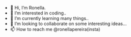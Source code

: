 - 👋 Hi, I’m Ronella.
- 👀 I’m interested in coding..
- 🌱 I’m currently learning many things..
- 💞️ I’m looking to collaborate on some interesting ideas...
- 📫 How to reach me @ronellapereira(insta)

<!---
Ronella5/Ronella5 is a ✨ special ✨ repository because its `README.md` (this file) appears on your GitHub profile.
You can click the Preview link to take a look at your changes.
--->
